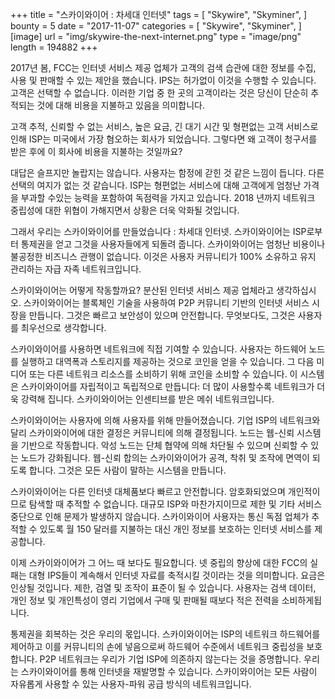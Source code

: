 +++
title = "스카이와이어 : 차세대 인터넷"
tags = [
    "Skywire",
    "Skyminer",
]
bounty = 5
date = "2017-11-07"
categories = [
    "Skywire",
    "Skyminer",
]
[image]
    url = "img/skywire-the-next-internet.png"
    type = "image/png"
    length = 194882
+++

2017년 봄, FCC는 인터넷 서비스 제공 업체가 고객의 검색 습관에 대한 
정보를 수집, 사용 및 판매할 수 있는 제안을 했습니다. 
IPS는 허가없이 이것을 수행할 수 있습니다. 고객은 선택할 수 없습니다. 
이러한 기업 중 한 곳의 고객이라는 것은 당신이 단순히 추적되는 것에 
대해 비용을 지불하고 있음을 의미합니다.

고객 추적, 신뢰할 수 없는 서비스, 높은 요금, 긴 대기 시간 및 
형편없는 고객 서비스로 인해 ISP는 미국에서 가장 혐오하는 회사가 되었습니다. 
그렇다면 왜 고객이 청구서를 받은 후에 이 회사에 비용을 지불하는 것일까요?

대답은 슬프지만 놀랍지는 않습니다. 사용자는 함정에 갇힌 것 같은 느낌이 듭니다.
다른 선택의 여지가 없는 것 같습니다. ISP는 형편없는 서비스에 대해 
고객에게 엄청난 가격을 부과할 수있는 능력을 포함하여 독점력을 가지고 있습니다. 
2018 년까지 네트워크 중립성에 대한 위협이 가해지면서 상황은 더욱 악화될 것입니다.

그래서 우리는 스카이와이어를 만들었습니다 : 차세대 인터넷. 스카이와이어는 ISP로부터 통제권을 얻고 
그것을 사용자들에게 되돌려 줍니다. 스카이와이어는 엄청난 비용이나 불공정한 비즈니스 관행이 없습니다. 
이것은 사용자 커뮤니티가 100% 소유하고 유지 관리하는 자급 자족 네트워크입니다.

스카이와이어는 어떻게 작동할까요? 분산된 인터넷 서비스 제공 업체라고 생각하십시오. 
스카이와이어는 블록체인 기술을 사용하여 P2P 커뮤니티 기반의 인터넷 서비스 
시장을 만듭니다. 그것은 빠르고 보안성이 있으며 안전합니다. 
무엇보다도, 그것은 사용자를 최우선으로 생각합니다.

스카이와이어를 사용하면 네트워크에 직접 기여할 수 있습니다. 
사용자는 하드웨어 노드를 실행하고 대역폭과 스토리지를 제공하는 
것으로 코인을 얻을 수 있습니다. 그 다음 미디어 또는 다른 네트워크 리소스를 
소비하기 위해 코인을 소비할 수 있습니다.
이 시스템은 스카이와이어를 자립적이고 독립적으로 만듭니다: 
더 많이 사용할수록 네트워크가 더욱 강력해 집니다. 
스카이와이어는 인센티브를 받은 메쉬 네트워크입니다.

스카이와이어는 사용자에 의해 사용자를 위해 만들어졌습니다. 
기업 ISP의 네트워크와 달리 스카이와이어에 대한 결정은 
커뮤니티에 의해 결정됩니다. 노드는 웹-신뢰 시스템을 기반으로 작동합니다. 
악성 노드는 단체 협약에 의해 차단될 수 있으며 신뢰할 수 있는 노드가 강화됩니다. 
웹-신뢰 합의는 스카이와이어가 공격, 착취 및 조작에 면역이 되도록 합니다. 
그것은 모든 사람이 말하는 시스템을 만듭니다.

스카이와이어는 다른 인터넷 대체품보다 빠르고 안전합니다. 
암호화되었으며 개인적이므로 탐색할 때 추적할 수 없습니다. 
대규모 ISP와 마찬가지이므로 제한 및 기타 서비스 중단으로 인해 문제가 발생하지 않습니다. 
스카이와이어 사용자는 통신 독점 업체가 추적할 수 있도록 월 150 달러를 지불하는 
대신 개인 정보를 보호하는 인터넷 서비스를 제공합니다.

이제 스카이와이어가 그 어느 때 보다도 필요합니다. 
넷 중립의 향상에 대한 FCC의 실패는 대형 IPS들이 계속해서 
인터넷 자료를 축적시킬 것이라는 것을 의미합니다.
요금은 인상될 것입니다. 제한, 검열 및 조작이 표준이 될 수 있습니다. 
사용자는 검색 데이터, 개인 정보 및 개인특성이 영리 기업에서 
구매 및 판매될 때보다 적은 전력을 소비하게됩니다.

통제권을 회복하는 것은 우리의 몫입니다. 스카이와이어는 ISP의 네트워크 하드웨어를 제어하고 
이를 커뮤니티의 손에 넣음으로써 하드웨어 수준에서 네트워크 중립성을 보호합니다. 
P2P 네트워크는 우리가 기업 ISP에 의존하지 않는다는 것을 증명합니다. 
우리는 스카이와이어를 통해 인터넷을 재발명할 수 있습니다. 
스카이와이어는 모든 사람이 자유롭게 사용할 수 있는 사용자-파워 공급 방식의 네트워크입니다.
